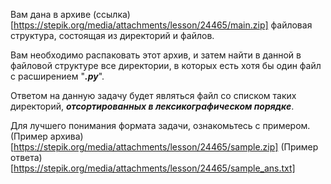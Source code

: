Вам дана в архиве (ссылка)[https://stepik.org/media/attachments/lesson/24465/main.zip] файловая структура, состоящая из директорий и файлов.

Вам необходимо распаковать этот архив, и затем найти в данной в файловой структуре все директории, в которых есть хотя бы один файл с расширением "***.py***".

Ответом на данную задачу будет являться файл со списком таких директорий, ***отсортированных в лексикографическом порядке***.

Для лучшего понимания формата задачи, ознакомьтесь с примером.
(Пример архива)[https://stepik.org/media/attachments/lesson/24465/sample.zip]
(Пример ответа)[https://stepik.org/media/attachments/lesson/24465/sample_ans.txt]
